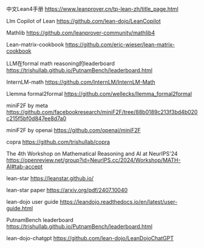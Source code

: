 中文Lean4手册 https://www.leanprover.cn/tp-lean-zh/title_page.html

Llm Copilot of Lean https://github.com/lean-dojo/LeanCopilot

Mathlib https://github.com/leanprover-community/mathlib4  

Lean-matrix-cookbook https://github.com/eric-wieser/lean-matrix-cookbook

LLM在formal math reasoning的leaderboard https://trishullab.github.io/PutnamBench/leaderboard.html

InternLM-math https://github.com/InternLM/InternLM-Math

Llemma formal2formal https://github.com/wellecks/llemma_formal2formal

miniF2F by meta https://github.com/facebookresearch/miniF2F/tree/88b0189c213f3bd4b020c215f5bf0d847ee8d7a0

miniF2F by openai https://github.com/openai/miniF2F

copra https://github.com/trishullab/copra

The 4th Workshop on Mathematical Reasoning and AI at NeurIPS'24 https://openreview.net/group?id=NeurIPS.cc/2024/Workshop/MATH-AI#tab-accept

lean-star https://leanstar.github.io/

lean-star paper https://arxiv.org/pdf/2407.10040

lean-dojo user guide https://leandojo.readthedocs.io/en/latest/user-guide.html

PutnamBench leaderboard https://trishullab.github.io/PutnamBench/leaderboard.html

lean-dojo-chatgpt https://github.com/lean-dojo/LeanDojoChatGPT